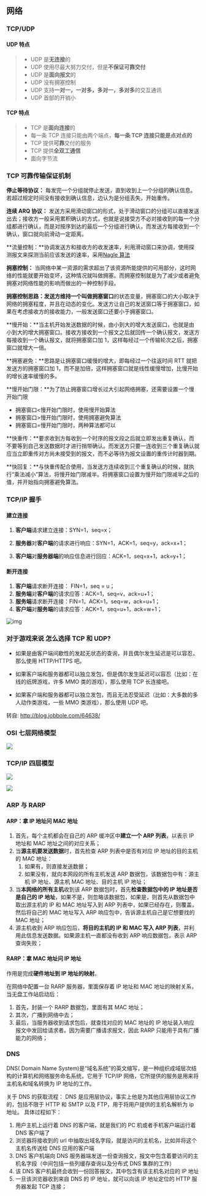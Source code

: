 ## 网络

### TCP/UDP

#### UDP 特点

> - UDP 是**无连接**的
> - UDP 使用尽最大努力交付，但是**不保证可靠交付**
> - UDP 是**面向报文**的
> - UDP 没有拥塞控制
> - UDP 支持**一对一，一对多，多对一，多对多**的交互通讯
> - UDP 首部的开销小

#### TCP 特点

> - TCP 是**面向连接**的
> - 每一条 TCP 连接只能由两个端点，**每一条 TCP 连接只能是点对点的**
> - TCP 提供**可靠**交付的服务
> - TCP 提供**全双工通信**
> - 面向字节流

### TCP 可靠传输保证机制

**停止等待协议：** 每发完一个分组就停止发送，直到收到上一个分组的确认信息。若超过规定时间没有接收到确认信息，边认为是分组丢失，开始重传。

**连续 ARQ 协议：** 发送方采用滑动窗口的形式，处于滑动窗口的分组可以直接发送出去；接收方一般采用累积确认的方式，也就是说接受方不必对接收到的每一个分组都进行确认，而是对按序到达的最后一个分组进行确认，而发送方每接收到一个确认，窗口就向前滑动一定距离。

**流量控制：**协调发送方和接收方的收发速率，利用滑动窗口来协调，使用探测报文来探测当前应该发送的速率，采用[Nagle 算法](http://baike.sogou.com/v10500918.htm?fromTitle=Nagle算法)

**拥塞控制：**
当网络中某一资源的需求超出了该资源所能提供的可用部分，这时网络的性能就要开始变坏，这种情况就叫做拥塞。而拥塞控制就是为了减少或者避免拥塞对网络性能的影响而做出的一种控制手段。

**拥塞控制思路：**发送方维持一个叫做**拥塞窗口**的状态变量，拥塞窗口的大小取决于网络的拥塞程度，并且在动态的变化。发送方让自己的发送窗口等于拥塞窗口，如果在考虑接收方的接收能力，一般发送窗口还要小于拥塞窗口。

**慢开始：**当主机开始发送数据的时候，由小到大的增大发送窗口，也就是由小到大的增大拥塞窗口。接收方接收到一个报文之后就回传一个确认报文，发送方每接收到一个确认报文，就将拥塞窗口加 1，这样每经过一个传输轮次之后，拥塞窗口就增大一倍。

**拥塞避免：**思路是让拥塞窗口缓慢的增大，即每经过一个往返时间 RTT 就把发送方的拥塞窗口加 1，而不是加倍，这样拥塞窗口就是线性缓慢增加，比慢开始的增长速率缓慢的多。

**慢开始门限：**为了防止拥塞窗口增长过大引起网络拥塞，还需要设置一个慢开始门限

- 拥塞窗口<慢开始门限时，使用慢开始算法
- 拥塞窗口>慢开始门限时，使用拥塞避免算法
- 拥塞窗口=慢开始门限时，两种算法都可以

**快重传：**要求收到方每收到一个时序的报文段之后就立即发出重复确认，而不要等到自己发送数据时才进行捎带确认。而发送方只要一连收到三个重复确认就应当立即重传对方尚未接受到的报文，而不必等待为报文设置的重传计时器到期。

**快回复：**与快重传配合使用，当发送方连续收到三个重复确认的时候，就执行“乘法减小”算法，将慢开始门限减半。将拥塞窗口设置为慢开始门限减半之后的值，并开始指向拥塞避免算法。

### TCP/IP 握手

#### 建立连接

1. **客户端**请求建立连接：SYN=1，seq=x；

2. **服务器**对**客户端**的请求进行响应：SYN=1，ACK=1，seq=y，ack=x+1；
3. **客户端**对**服务器端**的响应信息进行回应：ACK=1，seq=x+1，ack=y+1；

#### 断开连接

1. **客户端**请求断开连接： FIN=1，seq = u；
2. **服务端**对**客户端**的请求应答：ACK=1，seq=v，ack=u+1；
3. **服务端**请求断开连接：FIN=1，ACK=1，seq=w，ack=u+1；
4. **客户端**对**服务端**的请求应答：ACK=1，seq=u+1，ack=w+1；

![img](../../../../public/img/v2-8720bd64871a5452df583fdab8207d64_1440w.jpg)

### 对于游戏来说 怎么选择 TCP 和 UDP?

- 如果是由客户端间歇性的发起无状态的查询，并且偶尔发生延迟是可以容忍，那么使用 HTTP/HTTPS 吧。

- 如果客户端和服务器都可以独立发包，但是偶尔发生延迟可以容忍（比如：在线的纸牌游戏，许多 MMO 类的游戏），那么使用 TCP 长连接吧。

- 如果客户端和服务器都可以独立发包，而且无法忍受延迟（比如：大多数的多人动作类游戏，一些 MMO 类游戏），那么使用 UDP 吧。

转自: http://blog.jobbole.com/64638/

### OSI 七层网络模型

![](../../../../public/img/20200626085325.png)

### TCP/IP 四层模型

![](../../../../public/img/20200625181452.png)

![](../../../../public/img/20200625181433.png)

### ARP 与 RARP

#### ARP：拿 IP 地址问 MAC 地址

1. 首先，每个主机都会在自己的 ARP 缓冲区中**建立一个 ARP 列表**，以表示 IP 地址和 MAC 地址之间的对应关系；
2. 当**源主机要发送数据**时，首先检查 ARP 列表中是否有对应 IP 地址的目的主机的 MAC 地址：
   1. 如果有，则直接发送数据；
   2. 如果没有，就向本网段的所有主机发送 ARP 数据包，该数据包中有：源主机 IP 地址、源主机 MAC 地址、目的主机 IP 地址；
3. 当**本网络的所有主机**收到该 ARP 数据包时，首先**检查数据包中的 IP 地址是否是自己的 IP 地址**，如果不是，则忽略该数据包，如果是，则首先从数据包中取出源主机的 IP 和 MAC 地址写入到 ARP 列表中，如果已经存在，则覆盖，然后将自己的 MAC 地址写入 ARP 响应包中，告诉源主机自己是它想要找的 MAC 地址；
4. 源主机收到 ARP 响应包后，**将目的主机的 IP 和 MAC 写入 ARP 列表**，并利用此信息发送数据。如果源主机一直都没有收到 ARP 响应数据包，表示 ARP 查询失败；

#### RARP：拿 MAC 地址问 IP 地址

作用是完成**硬件地址到 IP 地址的映射**。

在网络中配置一台 RARP 服务器，里面保存着 IP 地址和 MAC 地址的映射关系，当无盘工作站启动后：

1. 首先，封装一个 RARP 数据包，里面有其 MAC 地址；
2. 其次，广播到网络中去；
3. 最后，当服务器收到请求包后，就查找对应的 MAC 地址的 IP 地址装入响应报文中发回给请求者。因为需要广播请求报文，因此 RARP 只能用于具有广播能力的网络；

### DNS

DNS( Domain Name System)是“域名系统”的英文缩写，是一种组织成域层次结构的计算机和网络服务命名系统，它用于 TCP/IP 网络，它所提供的服务是用来将主机名和域名转换为 IP 地址的工作。

关于 DNS 的获取流程：
DNS 是应用层协议，事实上他是为其他应用层协议工作的，包括不限于 HTTP 和 SMTP 以及 FTP，用于将用户提供的主机名解析为 ip 地址。
具体过程如下：

1. 用户主机上运行着 DNS 的客户端，就是我们的 PC 机或者手机客户端运行着 DNS 客户端了
2. 浏览器将接收到的 url 中抽取出域名字段，就是访问的主机名，比如并将这个主机名传送给 DNS 应用的客户端
3. DNS 客户机端向 DNS 服务器端发送一份查询报文，报文中包含着要访问的主机名字段（中间包括一些列缓存查询以及分布式 DNS 集群的工作）
4. 该 DNS 客户机最终会收到一份回答报文，其中包含有该主机名对应的 IP 地址
5. 一旦该浏览器收到来自 DNS 的 IP 地址，就可以向该 IP 地址定位的 HTTP 服务器发起 TCP 连接；
